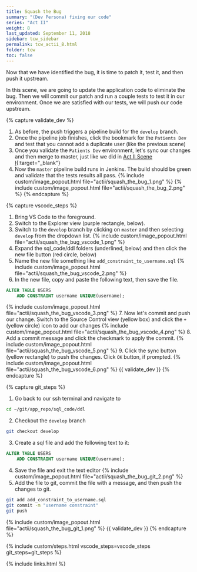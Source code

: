 ```yaml
---
title: Squash the Bug
summary: "(Dev Persona) fixing our code"
series: "Act II"
weight: 8
last_updated: September 11, 2018
sidebar: tcw_sidebar
permalink: tcw_actii_8.html
folder: tcw
toc: false
---
```


Now that we have identified the bug, it is time to patch it, test it, and then push it upstream.

In this scene, we are going to update the application code to eliminate the bug.
Then we will commit our patch and run a couple tests to test it in our environment.
Once we are satisfied with our tests, we will push our code upstream.

{% capture validate_dev %}
1. As before, the push triggers a pipeline build for the `develop` branch.
2. Once the pipeline job finishes, click the bookmark for the `Patients Dev` and test that you cannot add a duplicate user (like the previous scene)
3. Once you validate the `Patients Dev` environment, let's sync our changes and then merge to master,
just like we did in [Act II Scene I](tcw_actii_1.html){:target="_blank"}
4. Now the `master` pipeline build runs in Jenkins. The build should be green and validate that the tests results all pass.
   {% include custom/image_popout.html file="actii/squash_the_bug_1.png" %}
   {% include custom/image_popout.html file="actii/squash_the_bug_2.png" %}
{% endcapture %}
    
{% capture vscode_steps %}
1. Bring VS Code to the foreground.
2. Switch to the Explorer view (purple rectangle, below).
3. Switch to the `develop` branch by clicking on `master` and then selecting `develop` from the dropdown list.
   {% include custom/image_popout.html file="actii/squash_the_bug_vscode_1.png" %}
4. Expand the sql_code/ddl folders (underlined, below) and then click the new file button (red circle, below)
5. Name the new file something like `add_constraint_to_username.sql`
   {% include custom/image_popout.html file="actii/squash_the_bug_vscode_2.png" %}
6. In the new file, copy and paste the following text, then save the file.
```sql
ALTER TABLE USERS
    ADD CONSTRAINT username UNIQUE(username);
```
   {% include custom/image_popout.html file="actii/squash_the_bug_vscode_3.png" %} 
7. Now let's commit and push our change. Switch to the Source Control view (yellow box) and click the `+` (yellow circle) icon to add our changes
   {% include custom/image_popout.html file="actii/squash_the_bug_vscode_4.png" %}
8. Add a commit message and click the checkmark to apply the commit. 
   {% include custom/image_popout.html file="actii/squash_the_bug_vscode_5.png" %}
9. Click the sync button (yellow rectangle) to push the changes. Click `OK` button, if prompted.
   {% include custom/image_popout.html file="actii/squash_the_bug_vscode_6.png" %}
{{ validate_dev }}
{% endcapture %}

{% capture git_steps %}
1. Go back to our ssh terminal and navigate to
```bash
cd ~/git/app_repo/sql_code/ddl
```
2. Checkout the `develop` branch
```bash
git checkout develop
```
3. Create a sql file and add the following text to it:
```sql
ALTER TABLE USERS
    ADD CONSTRAINT username UNIQUE(username);
```
4. Save the file and exit the text editor
   {% include custom/image_popout.html file="actii/squash_the_bug_git_2.png" %}
5. Add the file to git, commit the file with a message, and then push the changes to git.
```bash
git add add_constraint_to_username.sql
git commit -m "username constraint"
git push
```
   {% include custom/image_popout.html file="actii/squash_the_bug_git_1.png" %}
{{ validate_dev }}
{% endcapture %}

{% include custom/steps.html vscode_steps=vscode_steps git_steps=git_steps %}

{% include links.html %}
